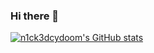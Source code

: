 ### Hi there 👋

[![n1ck3dcydoom's GitHub stats](https://github-readme-stats.vercel.app/api?username=n1ck3dcydoom&theme=vue)](https://github.com/anuraghazra/github-readme-stats)

<!--
**n1ck3dcydoom/n1ck3dcydoom** is a ✨ _special_ ✨ repository because its `README.md` (this file) appears on your GitHub profile.

Here are some ideas to get you started:

- 🔭 I’m currently working on ...
- 🌱 I’m currently learning ...
- 👯 I’m looking to collaborate on ...
- 🤔 I’m looking for help with ...
- 💬 Ask me about ...
- 📫 How to reach me: ...
- 😄 Pronouns: ...
- ⚡ Fun fact: ...
-->
